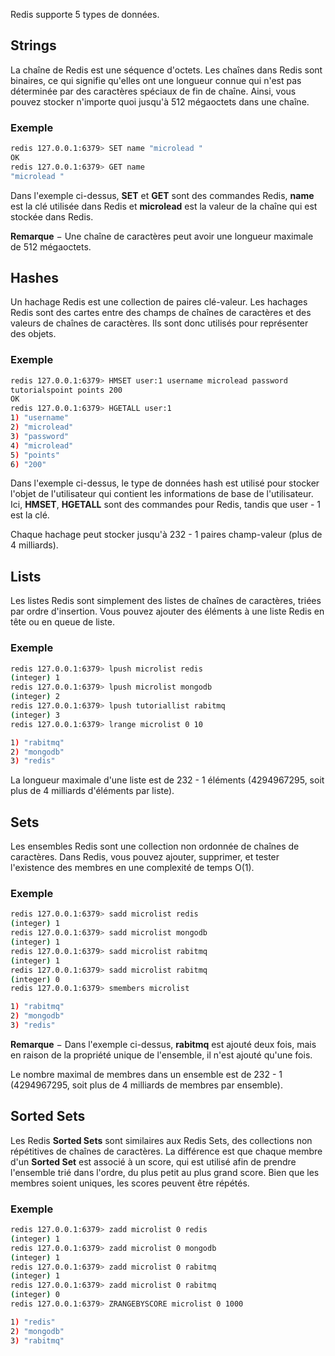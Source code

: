 Redis supporte 5 types de données.

## Strings

La chaîne de Redis est une séquence d'octets. Les chaînes dans Redis sont binaires, ce qui signifie qu'elles ont une longueur connue qui n'est pas déterminée par des caractères spéciaux de fin de chaîne. Ainsi, vous pouvez stocker n'importe quoi jusqu'à 512 mégaoctets dans une chaîne.

### Exemple

```bash
redis 127.0.0.1:6379> SET name "microlead " 
OK 
redis 127.0.0.1:6379> GET name 
"microlead "
```

Dans l'exemple ci-dessus, **SET** et **GET** sont des commandes Redis, **name** est la clé utilisée dans Redis et **microlead** est la valeur de la chaîne qui est stockée dans Redis.

__Remarque__ − Une chaîne de caractères peut avoir une longueur maximale de 512 mégaoctets.

## Hashes

Un hachage Redis est une collection de paires clé-valeur. Les hachages Redis sont des cartes entre des champs de chaînes de caractères et des valeurs de chaînes de caractères. Ils sont donc utilisés pour représenter des objets.

### Exemple

```bash
redis 127.0.0.1:6379> HMSET user:1 username microlead password 
tutorialspoint points 200 
OK 
redis 127.0.0.1:6379> HGETALL user:1  
1) "username" 
2) "microlead" 
3) "password" 
4) "microlead" 
5) "points" 
6) "200"
```

Dans l'exemple ci-dessus, le type de données hash est utilisé pour stocker l'objet de l'utilisateur qui contient les informations de base de l'utilisateur. Ici, **HMSET**, **HGETALL** sont des commandes pour Redis, tandis que user - 1 est la clé.

Chaque hachage peut stocker jusqu'à 232 - 1 paires champ-valeur (plus de 4 milliards).

## Lists

Les listes Redis sont simplement des listes de chaînes de caractères, triées par ordre d'insertion. Vous pouvez ajouter des éléments à une liste Redis en tête ou en queue de liste.

### Exemple

```bash
redis 127.0.0.1:6379> lpush microlist redis 
(integer) 1 
redis 127.0.0.1:6379> lpush microlist mongodb 
(integer) 2 
redis 127.0.0.1:6379> lpush tutoriallist rabitmq 
(integer) 3 
redis 127.0.0.1:6379> lrange microlist 0 10  

1) "rabitmq" 
2) "mongodb" 
3) "redis"
```

La longueur maximale d'une liste est de 232 - 1 éléments (4294967295, soit plus de 4 milliards d'éléments par liste).

## Sets

Les ensembles Redis sont une collection non ordonnée de chaînes de caractères. Dans Redis, vous pouvez ajouter, supprimer, et tester l'existence des membres en une complexité de temps O(1).

### Exemple

```bash
redis 127.0.0.1:6379> sadd microlist redis 
(integer) 1 
redis 127.0.0.1:6379> sadd microlist mongodb 
(integer) 1 
redis 127.0.0.1:6379> sadd microlist rabitmq 
(integer) 1 
redis 127.0.0.1:6379> sadd microlist rabitmq 
(integer) 0 
redis 127.0.0.1:6379> smembers microlist  

1) "rabitmq" 
2) "mongodb" 
3) "redis" 
```

__Remarque__ − Dans l'exemple ci-dessus, **rabitmq** est ajouté deux fois, mais en raison de la propriété unique de l'ensemble, il n'est ajouté qu'une fois.

Le nombre maximal de membres dans un ensemble est de 232 - 1 (4294967295, soit plus de 4 milliards de membres par ensemble).

## Sorted Sets

Les Redis **Sorted Sets** sont similaires aux Redis Sets, des collections non répétitives de chaînes de caractères. La différence est que chaque membre d'un **Sorted Set** est associé à un score, qui est utilisé afin de prendre l'ensemble trié dans l'ordre, du plus petit au plus grand score. Bien que les membres soient uniques, les scores peuvent être répétés.

### Exemple

```bash
redis 127.0.0.1:6379> zadd microlist 0 redis 
(integer) 1 
redis 127.0.0.1:6379> zadd microlist 0 mongodb 
(integer) 1 
redis 127.0.0.1:6379> zadd microlist 0 rabitmq 
(integer) 1 
redis 127.0.0.1:6379> zadd microlist 0 rabitmq 
(integer) 0 
redis 127.0.0.1:6379> ZRANGEBYSCORE microlist 0 1000  

1) "redis" 
2) "mongodb" 
3) "rabitmq"
```
